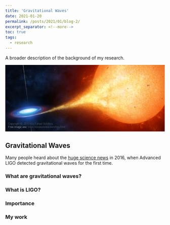 ```yaml
---
title: 'Gravitational Waves'
date: 2021-01-20
permalink: /posts/2021/01/blog-2/
excerpt_separator: <!--more-->
toc: true
tags:
  - research
---
```


A broader description of the background of my research.

![](/images/ScoX1.jpg)

## Gravitational Waves
Many people heard about the [huge science news][LIGO] in 2016, when Advanced LIGO detected gravitational waves for the first time.

### What are gravitational waves?


### What is LIGO?

### Importance

### My work





[LIGO]: <https://news.mit.edu/2016/ligo-first-detection-gravitational-waves-0211>
